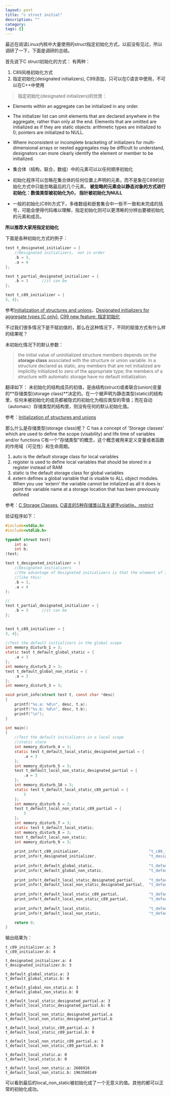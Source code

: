 ```yaml
---
layout: post
title: "c struct initial"
description: ""
category: 
tags: []
---
```


最近在阅读Linux内核中大量使用的struct指定初始化方式，以前没有见过，所以调研了一下，下面是调研的总结。

首先说下C struct初始化的方式：
有两种：
1. C89风格初始化方式
2. 指定初始化(designated initializers), C99添加，只可以在C语言中使用，不可以在C++中使用

>指定初始化(designated initializers)的优势：
* Elements within an aggregate can be initialized in any order.
* The initializer list can omit elements that are declared anywhere in the aggregate, rather than only at the end. Elements that are omitted are initialized as if they are static objects: arithmetic types are initialized to 0; pointers are initialized to NULL.
* Where inconsistent or incomplete bracketing of initializers for multi-dimensional arrays or nested aggregates may be difficult to understand, designators can more clearly identify the element or member to be initialized.

* 集合体（结构，联合，数组）中的元素可以以任何顺序初始化
* 初始化程序可以忽略在集合体的任何位置上声明的元素，而不是象在C89的初始化方式中只能忽略最后的几个元素。 **被忽略的元素会以静态对象的方式进行初始化：数值类型被初始化为0， 指针被初始化为NULL** 
* 一般的初始化(C89)方式下，多维数组和嵌套集合中一些不一致和未完成的括号，可能会使得代码难以理解，指定初始化则可以更清晰的分辨出要被初始化的元素和成员。

**所以推荐大家用指定初始化**

下面是各种初始化方式的例子：

```c
test t_designated_initializer = {
    //Designated initializers， not in order
    .b = 3,
    .a = 4
};

test t_partial_designated_initializer = {
    .b = 3      //it can be 
};

test t_c89_initializer = {
3, 4};
```

参考[Initialization of structures and unions]，[Designated initializers for aggregate types (C only)], [C99 new feature: 指定初始化][C99 Designated initializers in Chinese]

不过我们很多情况下是不赋初值的，那么在这种情况下，不同的赋值方式有什么样的结果呢？

未初始化情况下的默认参数：

>the initial value of uninitialized structure members depends on the **storage class** associated with the structure or union variable. In a structure declared as static, any members that are not initialized are implicitly initialized to zero of the appropriate type; the members of a structure with automatic storage have no default initialization. 

翻译如下：
未初始化的结构成员的初值，是由结构(struct)或者联合(union)变量的**存储类型(storage class)**决定的。在一个被声明为静态类型(static)的结构里，任何未被初始化的成员都被隐式的初始化为相应类型的零值；而在自动（automaic）存储类型的结构里，则没有任何的默认初始化值。

参考：[Initialization of structures and unions]

那么什么是存储类型(storage class)呢？
C has a concept of 'Storage classes' which are used to define the scope (visability) and life time of variables and/or functions
C有一个“存储类型”的概念，这个概念被用来定义变量或者函数的作用域（可见性）和生命周期。
1. auto is the default storage class for local variables
2. register is used to define local variables that should be stored in a register instead of RAM
3. static is the default storage class for global variables
4. extern defines a global variable that is visable to ALL object modules. When you use 'extern' the variable cannot be initalized as all it does is point the variable name at a storage location that has been previously defined

参考：[C Storage Classes], [C语言的5种存储类以及关键字volatile、restrict][C five storage Class]

验证程序如下：

```c
#include<stdio.h>
#include<stdlib.h>

typedef struct test{
    int a;
	int b;
}test;

test t_designated_initializer = {
    //Designated initializers
    //the advantage of Designated initializers is that the element of it can be assigned in any order
    //like this:
    .b = 3,
	.a = 4
};

//
test t_partial_designated_initializer = {
    .b = 3      //it can be 
};


test t_c89_initializer = {
3, 4};

//Test the default initializers in the global scope
int memory_disturb_1 = 3;
static test t_default_global_static = {
    .a = 3
};
int memory_disturb_2 = 3;
test t_default_global_non_static = {
    .a = 3
};
int memory_disturb_3 = 3;

void print_info(struct test t, const char *desc)
{
	printf("%s.a: %d\n", desc, t.a);
	printf("%s.b: %d\n", desc, t.b);
	printf("\n");
}

int main()
{
    //Test the default initializers in a local scope
    //static store 
    int memory_disturb_4 = 3;
    static test t_default_local_static_designated_partial = {
        .a = 3
    };
    int memory_disturb_5 = 3;
    test t_default_local_non_static_designated_partial = {
        .a = 3
    };
    int memory_disturb_10 = 3;
    static test t_default_local_static_c89_partial = {
        3
    };
    int memory_disturb_6 = 3;
    test t_default_local_non_static_c89_partial = {
        3
    };
    int memory_disturb_7 = 3;
    static test t_default_local_static;
    int memory_disturb_8 = 3;
    test t_default_local_non_static;
    int memory_disturb_9 = 3;
	
	print_info(t_c89_initializer,                              "t_c89_initializer");
	print_info(t_designated_initializer,                       "t_designated_initializer");
	
	print_info(t_default_global_static,                        "t_default_global_static");
	print_info(t_default_global_non_static,                    "t_default_global_non_static");
	
	print_info(t_default_local_static_designated_partial,      "t_default_local_static_designated_partial");
	print_info(t_default_local_non_static_designated_partial,  "t_default_local_non_static_designated_partial");
	
	print_info(t_default_local_static_c89_partial,             "t_default_local_static_c89_partial");
	print_info(t_default_local_non_static_c89_partial,         "t_default_local_non_static_c89_partial");
	
    print_info(t_default_local_static,                         "t_default_local_static");
    print_info(t_default_local_non_static,                     "t_default_local_non_static");

	return 0;
}
```

输出结果为：

```
t_c89_initializer.a: 3
t_c89_initializer.b: 4

t_designated_initializer.a: 4
t_designated_initializer.b: 3

t_default_global_static.a: 3
t_default_global_static.b: 0

t_default_global_non_static.a: 3
t_default_global_non_static.b: 0

t_default_local_static_designated_partial.a: 3
t_default_local_static_designated_partial.b: 0

t_default_local_non_static_designated_partial.a
t_default_local_non_static_designated_partial.b

t_default_local_static_c89_partial.a: 3
t_default_local_static_c89_partial.b: 0

t_default_local_non_static_c89_partial.a: 3
t_default_local_non_static_c89_partial.b: 0

t_default_local_static.a: 0
t_default_local_static.b: 0

t_default_local_non_static.a: 2686916
t_default_local_non_static.b: 1963560149
```

可以看到最后的local_non_static被初始化成了一个无意义的值。其他的都可以正常的初始化成功。

[Initialization of structures and unions]:https://publib.boulder.ibm.com/infocenter/comphelp/v8v101/index.jsp?topic=%2Fcom.ibm.xlcpp8a.doc%2Flanguage%2Fref%2Fstrin.htm
[C Storage Classes]:http://www.lix.polytechnique.fr/~liberti/public/computing/prog/c/C/CONCEPT/storage_class.html
[Designated initializers for aggregate types (C only)]:https://publib.boulder.ibm.com/infocenter/comphelp/v8v101/index.jsp?topic=%2Fcom.ibm.xlcpp8a.doc%2Flanguage%2Fref%2Fdesignators.htm
[Are members of a C++ struct initialized to 0 by default?]:http://stackoverflow.com/questions/1069621/are-members-of-a-c-struct-initialized-to-0-by-default
[Default values in a C Struct]:http://stackoverflow.com/questions/749180/default-values-in-a-c-struct
[C five storage Class]:http://www.blogjava.net/killme2008/archive/2007/08/04/134399.html
[C99 Designated initializers in Chinese]:https://blogs.oracle.com/weixue/entry/c99_new_feature_%E6%8C%87%E5%AE%9A%E5%88%9D%E5%A7%8B%E5%8C%96_designated


